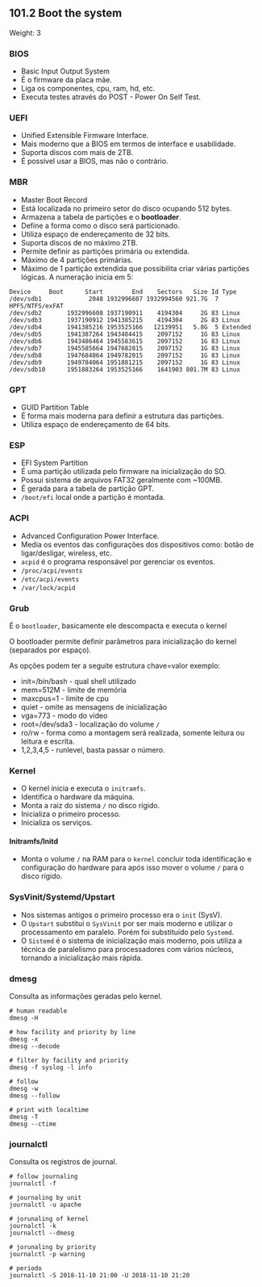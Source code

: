 ## 101.2 Boot the system
Weight: 3

### BIOS
* Basic Input Output System
* É o firmware da placa mãe.
* Liga os componentes, cpu, ram, hd, etc.
* Executa testes através do POST - Power On Self Test.

### UEFI

* Unified Extensible Firmware Interface.
* Mais moderno que a BIOS em termos de interface e usabilidade.
* Suporta discos com mais de 2TB.
* É possível usar a BIOS, mas não o contrário.

### MBR
* Master Boot Record
* Está localizada no primeiro setor do disco ocupando 512 bytes.
* Armazena a tabela de partições e o **bootloader**.
* Define a forma como o disco será particionado.
* Utiliza espaço de endereçamento de 32 bits.
* Suporta discos de no máximo 2TB.
* Permite definir as partições primária ou extendida.
* Máximo de 4 partições primárias.
* Máximo de 1 partição extendida que possibilita criar várias partições lógicas. A numeração inicia em 5:
```
Device     Boot      Start        End    Sectors   Size Id Type
/dev/sdb1             2048 1932996607 1932994560 921.7G  7 HPFS/NTFS/exFAT
/dev/sdb2       1932996608 1937190911    4194304     2G 83 Linux
/dev/sdb3       1937190912 1941385215    4194304     2G 83 Linux
/dev/sdb4       1941385216 1953525166   12139951   5.8G  5 Extended
/dev/sdb5       1941387264 1943484415    2097152     1G 83 Linux
/dev/sdb6       1943486464 1945583615    2097152     1G 83 Linux
/dev/sdb7       1945585664 1947682815    2097152     1G 83 Linux
/dev/sdb8       1947684864 1949782015    2097152     1G 83 Linux
/dev/sdb9       1949784064 1951881215    2097152     1G 83 Linux
/dev/sdb10      1951883264 1953525166    1641903 801.7M 83 Linux
```

### GPT
* GUID Partition Table
* É forma mais moderna para definir a estrutura das partições.
* Utiliza espaço de endereçamento de 64 bits.

### ESP
* EFI System Partition
* É uma partição utilizada pelo firmware na inicialização do SO.
* Possui sistema de arquivos FAT32 geralmente com ~100MB.
* É gerada para a tabela de partição GPT.
* `/boot/efi` local onde a partição é montada.

### ACPI

* Advanced Configuration Power Interface.
* Media os eventos das configurações dos dispositivos como: botão de ligar/desligar, wireless, etc.
* `acpid` é o programa responsável por gerenciar os eventos.
* `/proc/acpi/events`
* `/etc/acpi/events`
* `/var/lock/acpid`

### Grub
É o `bootloader`, basicamente ele descompacta e executa o kernel

O bootloader permite definir parâmetros para inicialização do kernel (separados por espaço).

As opções podem ter a seguite estrutura chave=valor <valor> exemplo:
* init=/bin/bash - qual shell utilizado
* mem=512M - limite de memória
* maxcpus=1 - limite de cpu
* quiet - omite as mensagens de inicialização
* vga=773 - modo do vídeo
* root=/dev/sda3 - localização do volume `/`
* ro/rw - forma como a montagem será realizada, somente leitura ou leitura e escrita.
* 1,2,3,4,5 - runlevel, basta passar o número.

### Kernel
* O kernel inicia e executa o `initramfs`.
* Identifica o hardware da máquina.
* Monta a raiz do sistema `/` no disco rígido.
* Inicializa o primeiro processo.
* Inicializa os serviços.

#### Initramfs/Initd
* Monta o volume `/` na RAM para o `kernel` concluir toda identificação e configuração do hardware para após isso mover o volume `/` para o disco rígido.

### SysVinit/Systemd/Upstart

* Nos sistemas antigos o primeiro processo era o `init` (SysV).
* O `Upstart` substitui o `SysVinit` por ser mais moderno e utilizar o processamento em paralelo. Porém foi substituído pelo `Systemd`.
* O `Sistemd` é o sistema de inicialização mais moderno, pois utiliza a técnica de paralelismo para processadores com vários núcleos, tornando a inicialização mais rápida.


### dmesg

Consulta as informações geradas pelo kernel.

```shell
# human readable
dmesg -H

# how facility and priority by line
dmesg -x
dmesg --decode

# filter by facility and priority
dmesg -f syslog -l info

# follow
dmesg -w
dmesg --follow

# print with localtime
dmesg -T
dmesg --ctime
```

### journalctl

Consulta os registros de journal.

```shell
# follow journaling
journalctl -f

# journaling by unit
journalctl -u apache

# jorunaling of kernel
journalctl -k
journalctl --dmesg

# jorunaling by priority
journalctl -p warning

# periodo
journalctl -S 2018-11-10 21:00 -U 2018-11-10 21:20
```
